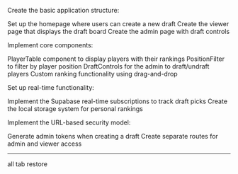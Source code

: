 Create the basic application structure:

Set up the homepage where users can create a new draft
Create the viewer page that displays the draft board
Create the admin page with draft controls


Implement core components:

PlayerTable component to display players with their rankings
PositionFilter to filter by player position
DraftControls for the admin to draft/undraft players
Custom ranking functionality using drag-and-drop


Set up real-time functionality:

Implement the Supabase real-time subscriptions to track draft picks
Create the local storage system for personal rankings


Implement the URL-based security model:

Generate admin tokens when creating a draft
Create separate routes for admin and viewer access

---

all tab restore
